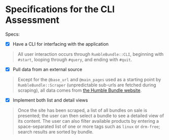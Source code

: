 # Specifications for the CLI Assessment

Specs:
- [x] Have a CLI for interfacing with the application
> All user interaction occurs through `RumbleBundle::CLI`, beginning with `#start`, looping through `#query`, and ending with `#quit`.

- [x] Pull data from an external source
> Except for the `@base_url` and `@main_pages` used as a starting point by `RumbleBundle::Scraper` (unpredictable sub-urls are fetched during scraping), all data comes from [the Humble Bundle website](http://humblebundle.com/).

- [x] Implement both list and detail views
> Once the site has been scraped, a list of all bundles on sale is presented; the user can then select a bundle to see a detailed view of its content.
> The user can also filter available products by entering a space-separated list of one or more tags such as `linux` or `drm-free`; search results are sorted by bundle.

